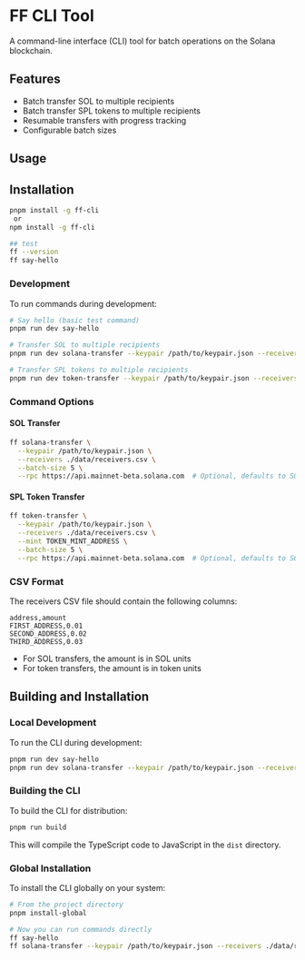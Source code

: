 # FF CLI Tool

A command-line interface (CLI) tool for batch operations on the Solana blockchain.

## Features

- Batch transfer SOL to multiple recipients
- Batch transfer SPL tokens to multiple recipients
- Resumable transfers with progress tracking
- Configurable batch sizes

## Usage

## Installation

```bash
pnpm install -g ff-cli
 or 
npm install -g ff-cli

```

```bash
## test
ff --version
ff say-hello
```


### Development

To run commands during development:

```bash
# Say hello (basic test command)
pnpm run dev say-hello

# Transfer SOL to multiple recipients
pnpm run dev solana-transfer --keypair /path/to/keypair.json --receivers ./data/receivers.csv --batch-size 1

# Transfer SPL tokens to multiple recipients
pnpm run dev token-transfer --keypair /path/to/keypair.json --receivers ./data/receivers.csv --mint TOKEN_MINT_ADDRESS --batch-size 1
```

### Command Options

#### SOL Transfer

```bash
ff solana-transfer \
  --keypair /path/to/keypair.json \
  --receivers ./data/receivers.csv \
  --batch-size 5 \
  --rpc https://api.mainnet-beta.solana.com  # Optional, defaults to SOLANA_RPC_URL env variable
```

#### SPL Token Transfer

```bash
ff token-transfer \
  --keypair /path/to/keypair.json \
  --receivers ./data/receivers.csv \
  --mint TOKEN_MINT_ADDRESS \
  --batch-size 5 \
  --rpc https://api.mainnet-beta.solana.com  # Optional, defaults to SOLANA_RPC_URL env variable
```

### CSV Format

The receivers CSV file should contain the following columns:

```
address,amount
FIRST_ADDRESS,0.01
SECOND_ADDRESS,0.02
THIRD_ADDRESS,0.03
```

- For SOL transfers, the amount is in SOL units
- For token transfers, the amount is in token units

## Building and Installation

### Local Development

To run the CLI during development:

```bash
pnpm run dev say-hello
pnpm run dev solana-transfer --keypair /path/to/keypair.json --receivers ./data/receivers.csv --batch-size 1
```

### Building the CLI

To build the CLI for distribution:

```bash
pnpm run build
```

This will compile the TypeScript code to JavaScript in the `dist` directory.

### Global Installation

To install the CLI globally on your system:

```bash
# From the project directory
pnpm install-global

# Now you can run commands directly
ff say-hello
ff solana-transfer --keypair /path/to/keypair.json --receivers ./data/receivers.csv --batch-size 1
```
